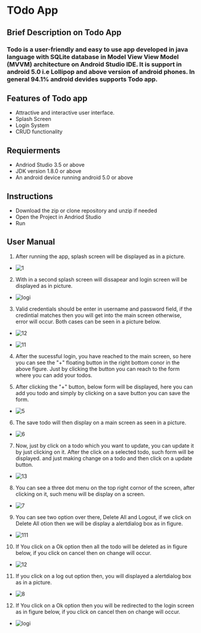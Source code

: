 # TOdo App 

## Brief Description on Todo App

### Todo is a user-friendly and easy to use app developed in java language with SQLite database in Model View View Model (MVVM) architecture on Android Studio IDE. It is support in android 5.0 i.e Lollipop and above version of android phones. In general 94.1% android devides supports Todo app.

## Features of Todo app
* Attractive and interactive user interface.
* Splash Screen
* Login System
* CRUD functionality



## Requierments
* Andriod Studio 3.5 or above
* JDK version 1.8.0 or above
* An android device running android 5.0 or above

## Instructions
* Download the zip or clone repository and unzip if needed
* Open the Project in Andriod Studio
* Run


## User Manual

1. After running the app, splash screen will be displayed as in a picture.

* ![1](https://user-images.githubusercontent.com/59865340/84893289-b5e24080-b0be-11ea-9d8e-3b112594b190.PNG)


2. With in a second splash screen will dissapear and login screen will be displayed as in picture.
* ![logi](https://user-images.githubusercontent.com/59865340/84893424-ed50ed00-b0be-11ea-9abb-cebb0c688060.PNG)


3. Valid credentials should be enter in username and password field, if the credintial matches then you will get into the main screen otherwise, error will occur. Both cases can be seen in a picture below.

* ![12](https://user-images.githubusercontent.com/59865340/84893457-fe016300-b0be-11ea-9edc-af6ef0f790dd.PNG)


* ![11](https://user-images.githubusercontent.com/59865340/84893346-cdb9c480-b0be-11ea-92f3-52489bc175d0.PNG)

4. After the sucessful login, you have reached to the main screen, so here you can see the "+" floating button in the right bottom conor in the above figure. Just by clicking the button you can reach to the form where you can add your todos.

5. After clicking the "+" button, below form will be displayed, here you can add you todo and simply by clicking on a save button you can save the form.
* ![5](https://user-images.githubusercontent.com/59865340/84893928-c2b36400-b0bf-11ea-9e6c-20330c6d833d.PNG)

6. The save todo will then display on a main screen as seen in a picture.

* ![6](https://user-images.githubusercontent.com/59865340/84894122-0c9c4a00-b0c0-11ea-8893-197a067b2dd0.PNG)

7. Now, just by click on a todo which you want to update, you can update it by just clicking on it. After the click on a selected todo, such form will be displayed. and just making change on a todo and then click on a update button.

* ![13](https://user-images.githubusercontent.com/59865340/84893851-a7485900-b0bf-11ea-8845-bc19464a6b8b.PNG)

8. You can see a three dot menu on the top right cornor of the screen, after clicking on it, such menu will be display on a screen.
* ![7](https://user-images.githubusercontent.com/59865340/84894445-90eecd00-b0c0-11ea-91e1-32c6d02a967b.PNG)

9. You can see two option over there, Delete All and Logout, if we click on Delete All otion then we will be display a alertdialog box as in figure.

* ![111](https://user-images.githubusercontent.com/59865340/84894990-70734280-b0c1-11ea-9df4-acb446e85689.PNG)

10. If You click on a Ok option then all the todo will be deleted as in figure below, if you click on cancel then on change will occur.
* ![12](https://user-images.githubusercontent.com/59865340/84893457-fe016300-b0be-11ea-9edc-af6ef0f790dd.PNG)


11. If you click on a log out option then, you will displayed a alertdialog box as in a picture.

* ![8](https://user-images.githubusercontent.com/59865340/84894616-ceebf100-b0c0-11ea-9a9a-ca9243553859.PNG)

12. If You click on a Ok option then you will be redirected to the login screen as in figure below, if you click on cancel then on change will occur.

* ![logi](https://user-images.githubusercontent.com/59865340/84893424-ed50ed00-b0be-11ea-9abb-cebb0c688060.PNG)




